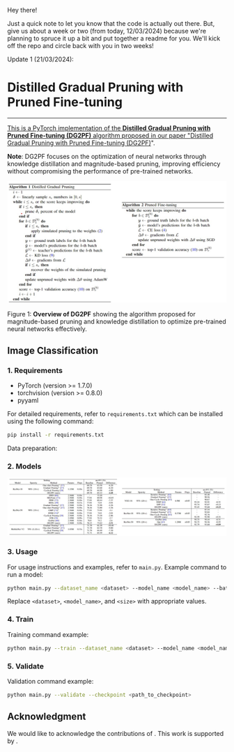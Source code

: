 Hey there!

Just a quick note to let you know that the code is actually out there. But, give us about a week or two (from today, 12/03/2024) because we're planning to spruce it up a bit and put together a readme for you. We'll kick off the repo and circle back with you in two weeks!

Update 1 (21/03/2024):
# Distilled Gradual Pruning with Pruned Fine-tuning

<p align="center">
<a href="https://ieeexplore.ieee.org/document/10438214" alt="arXiv">
</p>

---

This is a PyTorch implementation of the **Distilled Gradual Pruning with Pruned Fine-tuning (DG2PF)** algorithm proposed in our paper "[Distilled Gradual Pruning with Pruned Fine-tuning (DG2PF)](10.1109/TAI.2024.3366497)".

**Note**: DG2PF focuses on the optimization of neural networks through knowledge distillation and magnitude-based pruning, improving efficiency without compromising the performance of pre-trained networks.

<p align="center">
  <img src="algo.jpg" alt="DG2PF"/>
</p>

Figure 1: **Overview of DG2PF** showing the algorithm proposed for magnitude-based pruning and knowledge distillation to optimize pre-trained neural networks effectively.


## Image Classification
### 1. Requirements

- PyTorch (version >= 1.7.0)
- torchvision (version >= 0.8.0)
- pyyaml

For detailed requirements, refer to `requirements.txt` which can be installed using the following command:

```bash
pip install -r requirements.txt
```

Data preparation: <insert instructions or script for dataset setup>

### 2. Models

<p align="center">
  <img src="res.jpg" alt="DG2PF"/>
</p>

### 3. Usage

For usage instructions and examples, refer to `main.py`. Example command to run a model:

```bash
python main.py --dataset_name <dataset> --model_name <model_name> --batch_size <size>
```

Replace `<dataset>`, `<model_name>`, and `<size>` with appropriate values.

### 4. Train

Training command example:

```bash
python main.py --train --dataset_name <dataset> --model_name <model_name> --batch_size <size> --epochs <num_epochs>
```

### 5. Validate

Validation command example:

```bash
python main.py --validate --checkpoint <path_to_checkpoint>
```

## Acknowledgment
We would like to acknowledge the contributions of <acknowledgements>. This work is supported by <supporting parties>.

```
